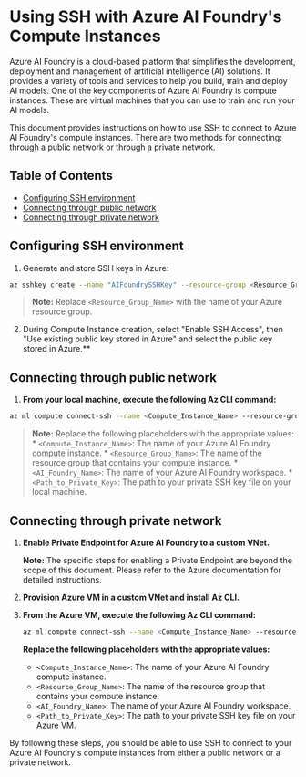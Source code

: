 # Using SSH with Azure AI Foundry's Compute Instances

Azure AI Foundry is a cloud-based platform that simplifies the development, deployment and management of artificial intelligence (AI) solutions. It provides a variety of tools and services to help you build, train and deploy AI models. One of the key components of Azure AI Foundry is compute instances. These are virtual machines that you can use to train and run your AI models.

This document provides instructions on how to use SSH to connect to Azure AI Foundry's compute instances. There are two methods for connecting: through a public network or through a private network.

## Table of Contents
* [Configuring SSH environment](#configuring-ssh-environment)
* [Connecting through public network](#connecting-through-public-network)
* [Connecting through private network](#connecting-through-private-network)

## Configuring SSH environment
1. Generate and store SSH keys in Azure:
``` bash
az sshkey create --name "AIFoundrySSHKey" --resource-group <Resource_Group_Name>
```
> **Note:** Replace `<Resource_Group_Name>` with the name of your Azure resource group.
2. During Compute Instance creation, select "Enable SSH Access", then "Use existing public key stored in Azure" and select the public key stored in Azure.**

## Connecting through public network
1.  **From your local machine, execute the following Az CLI command:**
``` bash
az ml compute connect-ssh --name <Compute_Instance_Name> --resource-group <Resource_Group_Name> --workspace-name <AI_Foundry_Name> --private-key-file-path <Path_to_Private_Key>
```
> **Note:** Replace the following placeholders with the appropriate values:
    *   `<Compute_Instance_Name>`: The name of your Azure AI Foundry compute instance.
    *   `<Resource_Group_Name>`: The name of the resource group that contains your compute instance.
    *   `<AI_Foundry_Name>`: The name of your Azure AI Foundry workspace.
    *   `<Path_to_Private_Key>`: The path to your private SSH key file on your local machine.

## Connecting through private network

1.  **Enable Private Endpoint for Azure AI Foundry to a custom VNet.**

    **Note:** The specific steps for enabling a Private Endpoint are beyond the scope of this document. Please refer to the Azure documentation for detailed instructions.

2.  **Provision Azure VM in a custom VNet and install Az CLI.**

3.  **From the Azure VM, execute the following Az CLI command:**

    ```bash
    az ml compute connect-ssh --name <Compute_Instance_Name> --resource-group <Resource_Group_Name> --workspace-name <AI_Foundry_Name> --private-key-file-path <Path_to_Private_Key>
    ```

    **Replace the following placeholders with the appropriate values:**

    *   `<Compute_Instance_Name>`: The name of your Azure AI Foundry compute instance.
    *   `<Resource_Group_Name>`: The name of the resource group that contains your compute instance.
    *   `<AI_Foundry_Name>`: The name of your Azure AI Foundry workspace.
    *   `<Path_to_Private_Key>`: The path to your private SSH key file on your Azure VM.

By following these steps, you should be able to use SSH to connect to your Azure AI Foundry's compute instances from either a public network or a private network.
